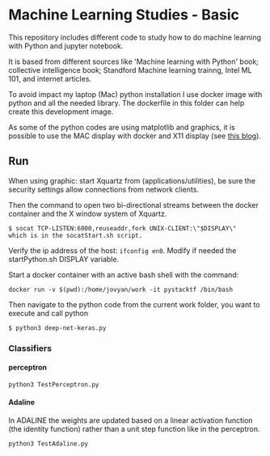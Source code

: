 # Machine Learning Studies - Basic
This repository includes different code to study how to do machine learning with Python and jupyter notebook.

It is based from different sources like 'Machine learning with Python' book;
collective intelligence book; Standford Machine learning trainng, Intel ML 101, and internet articles.

To avoid impact my laptop (Mac) python installation I use docker image with python and all the needed library. The dockerfile in this folder can help create this development image.

As some of the python codes are using matplotlib and graphics, it is possible to use the MAC display with docker and X11 display (see [this blog](https://cntnr.io/running-guis-with-docker-on-mac-os-x-a14df6a76efc)).

## Run
When using graphic: start Xquartz from (applications/utilities), be sure the security settings allow connections from network clients.

Then the command to open two bi-directional streams between the docker container and the X window system of Xquartz.

```
$ socat TCP-LISTEN:6000,reuseaddr,fork UNIX-CLIENT:\"$DISPLAY\"
which is in the socatStart.sh script.
```

Verify the ip address of the host: `ifconfig en0`. Modify if needed the startPython.sh DISPLAY variable.

Start a docker container with an active bash shell with the command:
```
docker run -v $(pwd):/home/jovyan/work -it pystacktf /bin/bash
```
Then navigate to the python code from the current work folder, you want to execute and call python
```
$ python3 deep-net-keras.py
```

### Classifiers
#### perceptron
```
python3 TestPerceptron.py
```

#### Adaline

In ADALINE the weights are updated based on a linear activation function
(the identity function) rather than a unit step function like in the perceptron.
```
python3 TestAdaline.py
```
